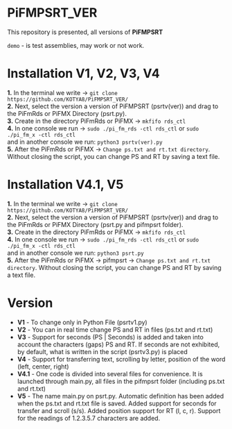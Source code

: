 # PiFMPSRT_VER
This repository is presented, all versions of **PiFMPSRT**

`demo` - is test assemblies, may work or not work.

# Installation V1, V2, V3, V4
**1.** In the terminal we write -> `git clone https://github.com/KOTYA8/PiFMPSRT_VER/`  
**2.** Next, select the version a version of PiFMPSRT (psrtv(ver)) and drag to the PiFmRds or PiFMX Directory (psrt.py).  
**3.** Create in the directory PiFmRds or PiFMX -> `mkfifo rds_ctl`  
**4.** In one console we run -> `sudo ./pi_fm_rds -ctl rds_ctl` or `sudo ./pi_fm_x -ctl rds_ctl`  
and in another console we run: `python3 psrtv(ver).py`  
**5.** After the PiFmRds or PiFMX -> `Change ps.txt and rt.txt directory`. Without closing the script, you can change PS and RT by saving a text file.

# Installation V4.1, V5
**1.** In the terminal we write -> `git clone https://github.com/KOTYA8/PiFMPSRT_VER/`  
**2.** Next, select the version a version of PiFMPSRT (psrtv(ver)) and drag to the PiFmRds or PiFMX Directory (psrt.py and pifmpsrt folder).  
**3.** Create in the directory PiFmRds or PiFMX -> `mkfifo rds_ctl`  
**4.** In one console we run -> `sudo ./pi_fm_rds -ctl rds_ctl` or `sudo ./pi_fm_x -ctl rds_ctl`  
and in another console we run: `python3 psrt.py`  
**5.** After the PiFmRds or PiFMX -> pifmpsrt -> `Change ps.txt and rt.txt directory`. Without closing the script, you can change PS and RT by saving a text file. 

# Version
* **V1** - To change only in Python File (psrtv1.py)  
* **V2** - You can in real time change PS and RT in files (ps.txt and rt.txt)  
* **V3** - Support for seconds (PS | Seconds) is added and taken into account the characters (gaps) PS and RT. If seconds are not exhibited, by default, what is written in the script (psrtv3.py) is placed    
* **V4** - Support for transferring text, scrolling by letter, position of the word (left, center, right)  
* **V4.1** - One code is divided into several files for convenience. It is launched through main.py, all files in the pifmpsrt folder (including ps.txt and rt.txt)  
* **V5** - The name main.py on psrt.py. Automatic definition has been added when the ps.txt and rt.txt file is saved. Added support for seconds for transfer and scroll (s/s). Added position support for RT (l, c, r). Support for the readings of 1.2.3.5.7 characters are added.  
